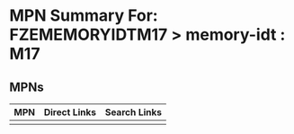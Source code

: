 



# MPN Summary For: FZEMEMORYIDTM17 > memory-idt : M17

## MPNs
  

|MPN|Direct Links|Search Links|
| :--- | :--- | :--- |
||||
